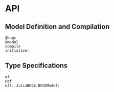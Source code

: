 # API

## Model Definition and Compilation

```@docs
@bugs
@model
compile
initialize!
```

## Type Specifications

```@docs
of
@of
of(::JuliaBUGS.BUGSModel)
```
